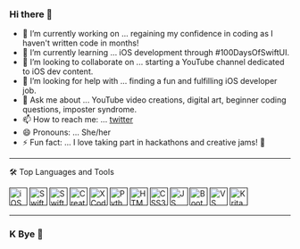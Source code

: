 ### Hi there 👋

- 🔭 I’m currently working on ... regaining my confidence in coding as I haven't written code in months!
- 🌱 I’m currently learning ... iOS development through #100DaysOfSwiftUI.
- 👯 I’m looking to collaborate on ... starting a YouTube channel dedicated to iOS dev content. 
- 🤔 I’m looking for help with ... finding a fun and fulfilling iOS developer job.
- 💬 Ask me about ... YouTube video creations, digital art, beginner coding questions, imposter syndrome. 
- 📫 How to reach me: ... [twitter](https://twitter.com/iiqrah_)
- 😄 Pronouns: ... She/her
- ⚡ Fun fact: ... I love taking part in hackathons and creative jams! 💖


--------

 🛠 Top Languages and Tools

[<img height="32" width="32" alt="iOS Logo" src="https://cdn.worldvectorlogo.com/logos/ios-2.svg"/>]()
[<img height="32" width="32" alt="Swift Logo" src="https://cdn.worldvectorlogo.com/logos/swift-15.svg"/>]()
[<img height="32" width="32" alt="SwiftUI Logo" src="https://developer.apple.com/assets/elements/icons/swiftui/swiftui-96x96_2x.png"/>]()
[<img height="32" width="32" alt="CreateML Logo" src="https://developer.apple.com/assets/elements/icons/create-ml/create-ml-96x96_2x.png"/>]()
[<img height="32" width="32" alt="XCode Logo" src="https://is1-ssl.mzstatic.com/image/thumb/Purple115/v4/a6/1c/be/a61cbeb7-2285-7b14-b83d-e4fab0d59b34/Xcode-85-220-0-4-2x.png/1200x630bb.png"/>]()
[<img height="32" width="32" alt="Python Logo" src="https://cdn.worldvectorlogo.com/logos/python-5.svg"/>]()
[<img height="32" width="32" alt="HTML5 Logo" src="https://cdn.worldvectorlogo.com/logos/html5.svg"/>]()
[<img height="32" width="32" alt="CSS3 Logo" src="https://cdn.worldvectorlogo.com/logos/css-3.svg"/>]()
[<img height="32" width="32" alt="JS Logo" src="https://cdn.worldvectorlogo.com/logos/logo-javascript.svg"/>]()
[<img height="32" width="32" alt="Bootstrap Logo" src="https://cdn.worldvectorlogo.com/logos/bootstrap-4.svg"/>]()
[<img height="32" width="32" alt="VS Code Logo" src="https://cdn.worldvectorlogo.com/logos/visual-studio-code-1.svg"/>]()
[<img height="32" width="32" alt="Krita Logo" src="https://duckduckgo.com/i/6c0fa392.png"/>]()

--------

### K Bye 👀





